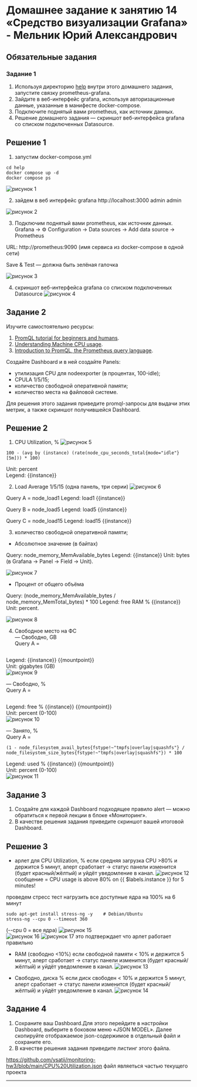 # Домашнее задание к занятию 14 «Средство визуализации Grafana» - Мельник Юрий Александрович


## Обязательные задания

### Задание 1

1. Используя директорию [help](./help) внутри этого домашнего задания, запустите связку prometheus-grafana.
2. Зайдите в веб-интерфейс grafana, используя авторизационные данные, указанные в манифесте docker-compose.
3. Подключите поднятый вами prometheus, как источник данных.
4. Решение домашнего задания — скриншот веб-интерфейса grafana со списком подключенных Datasource.

## Решение 1

1. запустим docker-compose.yml 
```
cd help
docker compose up -d
docker compose ps
```

![рисунок 1](https://github.com/ysatii/monitoring-hw3/blob/main/img/img1.jpg)

2. зайдем в веб интерфейс grafana
http://localhost:3000 
admin
admin

![рисунок 2](https://github.com/ysatii/monitoring-hw3/blob/main/img/img2.jpg)

3. Подключим поднятый вами prometheus, как источник данных.
Grafana → ⚙️ Configuration → Data sources → Add data source → Prometheus

URL: http://prometheus:9090 (имя сервиса из docker-compose в одной сети)

Save & Test — должна быть зелёная галочка

![рисунок 3](https://github.com/ysatii/monitoring-hw3/blob/main/img/img3.jpg)

4. скриншот веб-интерфейса grafana со списком подключенных Datasource
![рисунок 4](https://github.com/ysatii/monitoring-hw3/blob/main/img/img4.jpg)

## Задание 2

Изучите самостоятельно ресурсы:

1. [PromQL tutorial for beginners and humans](https://valyala.medium.com/promql-tutorial-for-beginners-9ab455142085).
2. [Understanding Machine CPU usage](https://www.robustperception.io/understanding-machine-cpu-usage).
3. [Introduction to PromQL, the Prometheus query language](https://grafana.com/blog/2020/02/04/introduction-to-promql-the-prometheus-query-language/).

Создайте Dashboard и в ней создайте Panels:

- утилизация CPU для nodeexporter (в процентах, 100-idle);
- CPULA 1/5/15;
- количество свободной оперативной памяти;
- количество места на файловой системе.

Для решения этого задания приведите promql-запросы для выдачи этих метрик, а также скриншот получившейся Dashboard.

## Решение 2
1. CPU Utilization, % 
![рисунок 5](https://github.com/ysatii/monitoring-hw3/blob/main/img/img5.jpg)

``` promsql
100 - (avg by (instance) (rate(node_cpu_seconds_total{mode="idle"}[5m])) * 100)
```  
Unit: percent  
Legend: {{instance}}  

2. Load Average 1/5/15 (одна панель, три серии)
![рисунок 6](https://github.com/ysatii/monitoring-hw3/blob/main/img/img6.jpg)

Query A = node_load1
Legend: load1 {{instance}}

Query B = node_load5
Legend: load5 {{instance}}


Query C = node_load15
Legend: load15 {{instance}}

3.  количество свободной оперативной памяти;
- Абсолютное значение (в байтах)

Query: node_memory_MemAvailable_bytes
Legend: {{instance}}
Unit: bytes (в Grafana → Panel → Field → Unit).

![рисунок 7](https://github.com/ysatii/monitoring-hw3/blob/main/img/img7.jpg)

-  Процент от общего объёма

Query: (node_memory_MemAvailable_bytes / node_memory_MemTotal_bytes) * 100
Legend: free RAM % {{instance}}
Unit: percent.

![рисунок 8](https://github.com/ysatii/monitoring-hw3/blob/main/img/img8.jpg)

4.  Свободное место на ФС  
— Свободно, GB  
Query A = 
```node_filesystem_avail_bytes{fstype!~"tmpfs|overlay|squashfs"} / (1024*1024*1024)
```
Legend: {{instance}} {{mountpoint}}  
Unit: gigabytes (GB)  
![рисунок 9](https://github.com/ysatii/monitoring-hw3/blob/main/img/img9.jpg)  

— Свободно, %  
Query A = 
```(node_filesystem_avail_bytes{fstype!~"tmpfs|overlay|squashfs"}  / node_filesystem_size_bytes{fstype!~"tmpfs|overlay| quashfs"}) * 100  
```
Legend: free % {{instance}} {{mountpoint}}  
Unit: percent (0-100)  
![рисунок 10](https://github.com/ysatii/monitoring-hw3/blob/main/img/img10.jpg)  


— Занято, %  
Query A = 
```
(1 - node_filesystem_avail_bytes{fstype!~"tmpfs|overlay|squashfs"} / node_filesystem_size_bytes{fstype!~"tmpfs|overlay|squashfs"}) * 100  
```
Legend: used % {{instance}} {{mountpoint}}  
Unit: percent (0-100)  
![рисунок 11](https://github.com/ysatii/monitoring-hw3/blob/main/img/img11.jpg)  





## Задание 3

1. Создайте для каждой Dashboard подходящее правило alert — можно обратиться к первой лекции в блоке «Мониторинг».
2. В качестве решения задания приведите скриншот вашей итоговой Dashboard.

## Решение 3
- арлет для CPU Utilization, % 
  если средняя загрузка CPU >80% и держится 5 минут, алерт сработает → статус панели изменится (будет красный/жёлтый) и уйдёт уведомление в канал.
![рисунок 12](https://github.com/ysatii/monitoring-hw3/blob/main/img/img12.jpg)  
сообщение = CPU usage is above 80% on {{ $labels.instance }} for 5 minutes!

 проведем стресс тест 
 нагрузить все доступные ядра на 100% на 6 минут
```
sudo apt-get install stress-ng -y    # Debian/Ubuntu
stress-ng --cpu 0 --timeout 360
```
(--cpu 0 = все ядра)
![рисунок 15](https://github.com/ysatii/monitoring-hw3/blob/main/img/img15.jpg)  
![рисунок 16](https://github.com/ysatii/monitoring-hw3/blob/main/img/img16.jpg) 
![рисунок 17](https://github.com/ysatii/monitoring-hw3/blob/main/img/img17.jpg) 
это  подтверждает что арлет работает правильно



- RAM (свободно <10%)
  если свободной  памяти < 10% и держится 5 минут, алерт сработает → статус панели изменится (будет красный/жёлтый) и уйдёт уведомление в канал.
![рисунок 13](https://github.com/ysatii/monitoring-hw3/blob/main/img/img13.jpg)  

- Свободно, диска %
если диск свободен < 10% и держится 5 минут, алерт сработает → статус панели изменится (будет красный/жёлтый) и уйдёт уведомление в канал.
![рисунок 14](https://github.com/ysatii/monitoring-hw3/blob/main/img/img14.jpg)  


## Задание 4

1. Сохраните ваш Dashboard.Для этого перейдите в настройки Dashboard, выберите в боковом меню «JSON MODEL». Далее скопируйте отображаемое json-содержимое в отдельный файл и сохраните его.
2. В качестве решения задания приведите листинг этого файла.
  
https://github.com/ysatii/monitoring-hw3/blob/main/CPU%20Utilization.json
файл являеться частью текущего проекта

---
